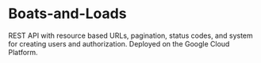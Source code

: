 # Boats-and-Loads
REST API with resource based URLs, pagination, status codes, and system for creating users and authorization. Deployed on the Google Cloud Platform.
